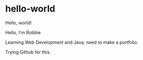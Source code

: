 # hello-world
Hello, world!

Hello, I'm Robbie

Learning Web Development and Java, need to make a portfolio.

Trying Github for this.
